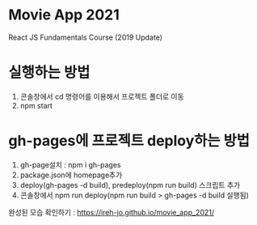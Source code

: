 # Movie App 2021

React JS Fundamentals Course (2019 Update)

# 실행하는 방법
1. 콘솔창에서 cd 명령어를 이용해서 프로젝트 폴더로 이동
2. npm start

# gh-pages에 프로젝트 deploy하는 방법
1. gh-page설치 : npm i gh-pages
2. package.json에 homepage추가
3. deploy(gh-pages -d build), predeploy(npm run build) 스크립트 추가
4. 콘솔창에서 npm run deploy(npm run build > gh-pages -d build 실행됨)

완성된 모습 확인하기 : https://ireh-jo.github.io/movie_app_2021/